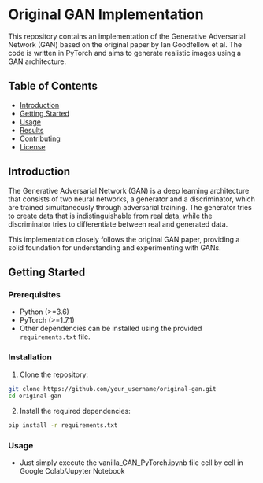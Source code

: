 # Original GAN Implementation

This repository contains an implementation of the Generative Adversarial Network (GAN) based on the original paper by Ian Goodfellow et al. The code is written in PyTorch and aims to generate realistic images using a GAN architecture.

## Table of Contents

- [Introduction](#introduction)
- [Getting Started](#getting-started)
- [Usage](#usage)
- [Results](#results)
- [Contributing](#contributing)
- [License](#license)

## Introduction

The Generative Adversarial Network (GAN) is a deep learning architecture that consists of two neural networks, a generator and a discriminator, which are trained simultaneously through adversarial training. The generator tries to create data that is indistinguishable from real data, while the discriminator tries to differentiate between real and generated data.

This implementation closely follows the original GAN paper, providing a solid foundation for understanding and experimenting with GANs.

## Getting Started

### Prerequisites

- Python (>=3.6)
- PyTorch (>=1.7.1)
- Other dependencies can be installed using the provided `requirements.txt` file.

### Installation

1. Clone the repository:

```bash
git clone https://github.com/your_username/original-gan.git
cd original-gan
```

2. Install the required dependencies:

```bash
pip install -r requirements.txt
```

### Usage
- Just simply execute the vanilla_GAN_PyTorch.ipynb file cell by cell in Google Colab/Jupyter Notebook

